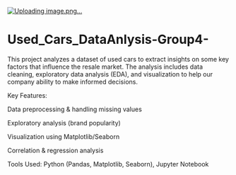 [![Uploading image.png…]()](https://miro.medium.com/v2/resize:fit:873/1*UFf20gCupH7yOqZZ5QYlMg.jpeg)


# Used_Cars_DataAnlysis-Group4-

This project analyzes a dataset of used cars to extract insights on some key factors that influence the resale market. The analysis includes data cleaning, exploratory data analysis (EDA), and visualization to help our company ability to make informed decisions.

Key Features:

Data preprocessing & handling missing values

Exploratory analysis (brand popularity)

Visualization using Matplotlib/Seaborn

Correlation & regression analysis



Tools Used: Python (Pandas, Matplotlib, Seaborn), Jupyter Notebook
